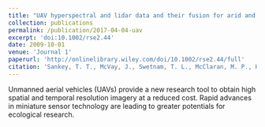 ```yaml
---
title: "UAV hyperspectral and lidar data and their fusion for arid and semi-arid land vegetation monitoring"
collection: publications
permalink: /publication/2017-04-04-uav
excerpt: 'doi:10.1002/rse2.44'
date: 2009-10-01
venue: 'Journal 1'
paperurl: 'http://onlinelibrary.wiley.com/doi/10.1002/rse2.44/full'
citation: 'Sankey, T. T., McVay, J., Swetnam, T. L., McClaran, M. P., Heilman, P. and Nichols, M. (2017), UAV hyperspectral and lidar data and their fusion for arid and semi-arid land vegetation monitoring. Remote Sens Ecol Conserv. doi:10.1002/rse2.44'
---
```


Unmanned aerial vehicles (UAVs) provide a new research tool to obtain high spatial and temporal resolution imagery at a reduced cost. Rapid advances in miniature sensor technology are leading to greater potentials for ecological research. 
